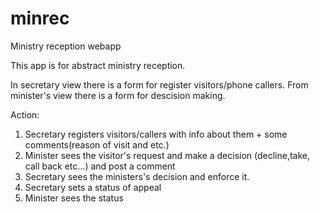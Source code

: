minrec
======

Ministry reception webapp


This app is for abstract ministry reception.

In secretary view there is a form for register visitors/phone callers.
From minister's view there is a form for descision making.

Action:
1) Secretary registers visitors/callers with info about them + some comments(reason of visit and etc.) 
2) Minister sees the visitor's request and make a decision (decline,take, call back etc...) and post a comment
3) Secretary sees the ministers's decision and enforce it.
4) Secretary sets a status of appeal
5) Minister sees the status

